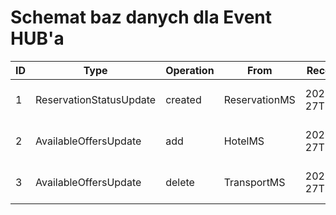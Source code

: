 # Schemat baz danych dla Event HUB'a

| ID | Type                    | Operation | From          | ReceiveDate         | Body                                                      |
|----|-------------------------|-----------|---------------|---------------------|-----------------------------------------------------------|
| 1  | ReservationStatusUpdate | created   | ReservationMS | 2023-04-27T17:22:10 | {"trip_offer_id": "1234","reservation_status": "created"} |
| 2  | AvailableOffersUpdate   | add       | HotelMS       | 2023-04-27T17:21:10 | {"operation": "add","trip_offers_id": ["1234","4312"]}    |
| 3  | AvailableOffersUpdate   | delete    | TransportMS   | 2023-04-27T17:21:10 | {"operation": "delete","trip_offers_id": ["2311","2137"]} |



